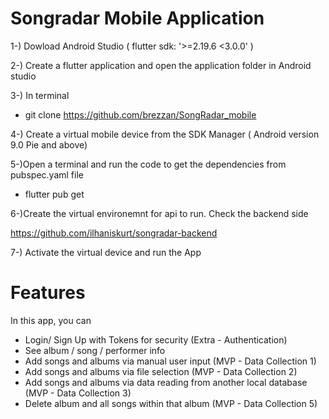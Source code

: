 # Songradar Mobile Application

1-) Dowload Android Studio ( flutter sdk: '>=2.19.6 <3.0.0' ) 

2-) Create a flutter application and open the application folder in Android studio  

3-) In terminal

- git clone https://github.com/brezzan/SongRadar_mobile

4-) Create a virtual mobile device from the SDK Manager ( Android version 9.0 Pie and above)

5-)Open a terminal and run the code to get the dependencies from pubspec.yaml file 

- flutter pub get

6-)Create the virtual environemnt for api to run. Check the backend side 

  https://github.com/ilhaniskurt/songradar-backend

7-) Activate the virtual device and run the App

# Features

In this app, you can 
- Login/ Sign Up with Tokens for security (Extra - Authentication)
- See album / song / performer info
- Add songs and albums via manual user input (MVP - Data Collection 1)
- Add songs and albums via file selection (MVP - Data Collection 2)
- Add songs and albums via data reading from another local database (MVP - Data Collection 3)
- Delete album and all songs within that album (MVP - Data Collection 5)
